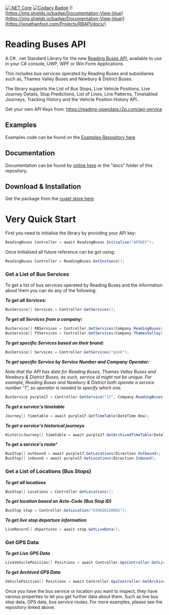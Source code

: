 [![.NET Core](https://github.com/jfoot/Reading-Buses-API/workflows/.NET%20Core/badge.svg)](https://github.com/jfoot/Reading-Buses-API/actions)
[![Codacy Badge](https://app.codacy.com/project/badge/Grade/654ef87688234627bd523c1db8318090)](https://www.codacy.com/manual/jfoot/Reading-Buses-API?utm_source=github.com&amp;utm_medium=referral&amp;utm_content=jfoot/Reading-Buses-API&amp;utm_campaign=Badge_Grade)
[![https://img.shields.io/badge/Documentation-View-blue](https://img.shields.io/badge/Documentation-View-blue)](https://jonathanfoot.com/Projects/RBAPI/docs/)
# Reading Buses API
A C#, .net Standard Library for the new [Reading Buses API](https://reading-opendata.r2p.com/api-service), available to use in your C# console, UWP, WPF or Win Form Applications.

This includes bus services operated by Reading Buses and subsidiaries such as, Thames Valley Buses and Newbury & District Buses.

The library supports the List of Bus Stops, Live Vehicle Positions, Live Journey Details, Stop Predictions, List of Lines, Line Patterns, Timetabled Journeys, Tracking History and the Vehicle Position History API..

Get your own API Keys from: https://reading-opendata.r2p.com/api-service

## Examples
Examples code can be found on the [Examples Repository here](https://github.com/jfoot/Reading-Buses-API-Examples/blob/master/ReadingBusesNewAPIWithLibrary/Program.cs)

## Documentation
Documentation can be found by [online here](https://jonathanfoot.com/Projects/RBAPI/docs/index.html) or the "docs" folder of this repository.


## Download & Installation
Get the package from the [nuget store here](https://www.nuget.org/packages/ReadingBusesAPI/)

# Very Quick Start
First you need to initialise the library by providing your API key:

```c#
ReadingBuses Controller = await ReadingBuses.Initialise("APIKEY");
```
Once Initialised all future reference can be got using:
```c#
ReadingBuses Controller = ReadingBuses.GetInstance();
```
### Get a List of Bus Services 
To get a list of bus services operated by Reading Buses and the information about them you can do any of the following:

***To get all Services:***
```c#
BusService[] Services = Controller.GetServices();
```
***To get all Services from a company:***
```c#
BusService[] RBServices = Controller.GetServices(Company.ReadingBuses);
BusService[] TVServices = Controller.GetServices(Company.ThamesValley);
```

***To get specific Services based on their brand:***
```c#
BusService[] Services = Controller.GetServices("pink");
```
***To get specific Service by Service Number and Company Operator:***

*Note that the API has data for Reading Buses, Thames Valley Buses and Newbury & District Buses, as such, service id might not be unique. For example, Reading Buses and Newbury & District both operate a service number "1", so operator is needed to specify which one.*

```c#
BusService purple17 = Controller.GetService("17", Company.ReadingBuses);
```

***To get a service's timetable***
```c#
Journey[] timetable = await purple17.GetTimeTable(DateTime.Now);
```

***To get a service's historical journeys***
```c#
HistoricJourney[] timetable = await purple17.GetArchivedTimeTable(DateTime.Now.AddDays(-5));
```

**To get a service's route***
```c#
BusStop[] outbound = await purple17.GetLocations(Direction.Outbound);
BusStop[] inbound = await purple17.GetLocations(Direction.Inbound);
```

### Get a List of Locations (Bus Stops)
***To get all locations***
```c#
BusStop[] Locations = Controller.GetLocations();
```
***To get location based on Acto-Code (Bus Stop ID)***
```c#
BusStop stop = Controller.GetLocation("039028150002");
```

***To get live stop departure information***
```c#
LiveRecord[] departures = await stop.GetLiveData();
```


### Get GPS Data
***To get Live GPS Data***
```c#
LiveVehiclePosition[] Positions = await Controller.GpsController.GetLiveVehiclePositions();
```

***To get Archived GPS Data***
```c#
VehiclePosition[] Positions = await Controller.GpsController.GetArchivedVehiclePositions(DateTime.Now.AddDays(-1), new TimeSpan(3, 0, 0));
```


Once you have the bus service or location you want to inspect, they have various properties to let you get further data about them. Such as live bus stop data, GPS data, bus service routes. For more examples, please see the repository linked above.

